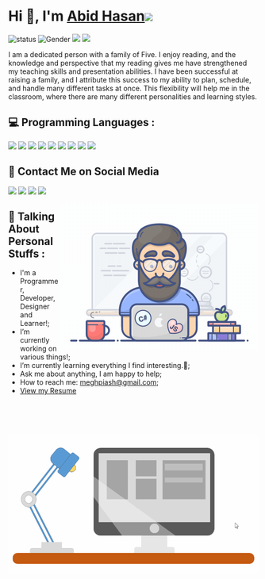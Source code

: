 # Hi 👋, I'm [Abid Hasan][website]<img src="https://github.com/TheDudeThatCode/TheDudeThatCode/blob/master/Assets/Earth.gif" width="24px">

![status](https://img.shields.io/badge/status-up-brightgreen) ![Gender](https://img.shields.io/badge/gender-%F0%9F%A4%B5-lightgrey) ![](https://img.shields.io/badge/Relationship-Single-red) ![](https://visitor-badge.glitch.me/badge?page_id=github.com/AbidHasanPiash)

I am a dedicated person with a family of Five. I enjoy reading, and the knowledge and perspective that my reading gives me have strengthened my teaching skills and presentation abilities. I have been successful at raising a family, and I attribute this success to my ability to plan, schedule, and handle many different tasks at once. This flexibility will help me in the classroom, where there are many different personalities and learning styles.

## 💻 Programming Languages :
<img src="https://img.shields.io/badge/python%20-%2314354C.svg?&style=for-the-badge&logo=python&logoColor=white"/> <img src="https://img.shields.io/badge/c%20-%2300599C.svg?&style=for-the-badge&logo=c&logoColor=white"/> <img src="https://img.shields.io/badge/c++%20-%2300599C.svg?&style=for-the-badge&logo=c%2B%2B&ogoColor=white"/> <img src="https://img.shields.io/badge/java-%23ED8B00.svg?&style=for-the-badge&logo=java&logoColor=white"/> 	<img src="https://img.shields.io/badge/html5%20-%23E34F26.svg?&style=for-the-badge&logo=html5&logoColor=white"/> <img src="https://img.shields.io/badge/css3%20-%231572B6.svg?&style=for-the-badge&logo=css3&logoColor=white"/> <img src ="https://img.shields.io/badge/sqllite-%2307405e.svg?&style=for-the-badge&logo=sqlite&logoColor=white"/> <img src="https://img.shields.io/badge/git%20-%23F05033.svg?&style=for-the-badge&logo=git&logoColor=white"/> <img src="https://img.shields.io/badge/github%20-%23121011.svg?&style=for-the-badge&logo=github&logoColor=white"/>
<br>

## 📧 Contact Me on Social Media
<p align = "center">


[<img src="https://img.shields.io/badge/facebook-%231877F2.svg?&style=for-the-badge&logo=facebook&logoColor=white" />](https://www.facebook.com/meghpiash2/)
[<img src="https://img.shields.io/badge/linkedin-%230077B5.svg?&style=for-the-badge&logo=linkedin&logoColor=white" />](https://www.linkedin.com/in/abid-hasan-b1633518b/)
[<img src = "https://img.shields.io/badge/instagram-%23E4405F.svg?&style=for-the-badge&logo=instagram&logoColor=white">](https://www.instagram.com/meghpiash/)
[<img src="https://img.shields.io/badge/twitter-%231DA1F2.svg?&style=for-the-badge&logo=twitter&logoColor=white" />](https://twitter.com/AbidHas61695780) 
</p>

<img align="right" alt="GIF" src="https://github.com/AbidHasanPiash/AbidHasanPiash/blob/master/programmer.gif" width="400px">

## :book: Talking About Personal Stuffs :

-  I'm a Programmer, Developer, Designer and Learner!;
-  I’m currently working on various things!; 
-  I’m currently learning everything I find interesting.🤝;
-  Ask me about anything, I am happy to help;
-  How to reach me: meghpiash@gmail.com;
- [View my Resume](https://drive.google.com/file/d/1H84AuCJcfttNlnfV1VxpBMJkT4i6PpsF/view?usp=sharing)

<br>
<br>
<br>



<!-- Dino gif -->
![image](https://github.com/AbidHasanPiash/AbidHasanPiash/blob/master/ppt-graphics.gif)


[website]: https://meet-abidhasan.000webhostapp.com/
[spotify]: https://open.spotify.com/user/swyqyimdc12jajde4vpwd2x1b
